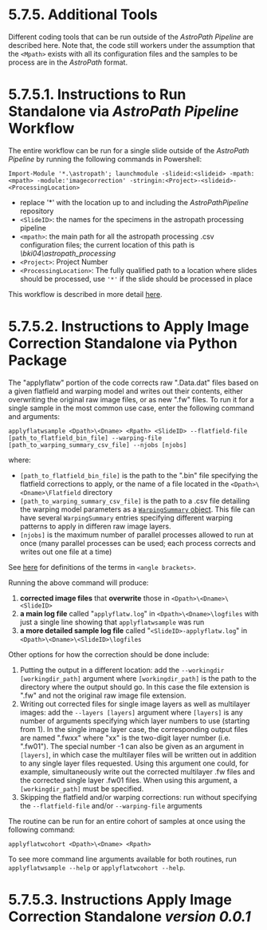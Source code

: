 # 5.7.5. Additional Tools

Different coding tools that can be run outside of the *AstroPath Pipeline* are described here. Note that, the code still workers under the assumption that the ```<Mpath>``` exists with all its configuration files and the samples to be process are in the *AstroPath* format.

# 5.7.5.1. Instructions to Run Standalone via *AstroPath Pipeline* Workflow
The entire workflow can be run for a single slide outside of the *AstroPath Pipeline* by running the following commands in Powershell:

```
Import-Module '*.\astropath'; launchmodule -slideid:<slideid> -mpath:<mpath> -module:'imagecorrection' -stringin:<Project>-<slideid>-<ProcessingLocation>
```
- replace '\*' with the location up to and including the *AstroPathPipeline* repository
- ```<SlideID>```: the names for the specimens in the astropath processing pipeline
- ```<mpath>```: the main path for all the astropath processing .csv configuration files; the current location of this path is *\\bki04\astropath_processing*
- ```<Project>```: Project Number
- ```<ProcessingLocation>```: The fully qualified path to a location where slides should be processed, use `'*'` if the slide should be processed in place

This workflow is described in more detail [here](OverviewWorkflow.md#576-overview-workflow "Title").

# 5.7.5.2. Instructions to Apply Image Correction Standalone via Python Package
The "applyflatw" portion of the code corrects raw ".Data.dat" files based on a given flatfield and warping model and writes out their contents, either overwriting the original raw image files, or as new ".fw" files. To run it for a single sample in the most common use case, enter the following command and arguments:

`applyflatwsample <Dpath>\<Dname> <Rpath> <SlideID> --flatfield-file [path_to_flatfield_bin_file] --warping-file [path_to_warping_summary_csv_file] --njobs [njobs]`

where:
- `[path_to_flatfield_bin_file]` is the path to the ".bin" file specifying the flatfield corrections to apply, or the name of a file located in the `<Dpath>\<Dname>\Flatfield` directory
- `[path_to_warping_summary_csv_file]` is the path to a .csv file detailing the warping model parameters as a [`WarpingSummary` object](../../warping/utilities.py#L43-L61). This file can have several `WarpingSummary` entries specifying different warping patterns to apply in differen raw image layers.
- `[njobs]` is the maximum number of parallel processes allowed to run at once (many parallel processes can be used; each process corrects and writes out one file at a time)

See [here](../../../scans/docs/Definitions.md#43-definitions) for definitions of the terms in `<angle brackets>`.

Running the above command will produce:
1. **corrected image files** that **overwrite** those in `<Dpath>\<Dname>\<SlideID>`
1. **a main log file** called "`applyflatw.log`" in `<Dpath>\<Dname>\logfiles` with just a single line showing that `applyflatwsample` was run 
1. **a more detailed sample log file** called "`<SlideID>-applyflatw.log`" in `<Dpath>\<Dname>\<SlideID>\logfiles`

Other options for how the correction should be done include:
1. Putting the output in a different location: add the `--workingdir [workingdir_path]` argument where `[workingdir_path]` is the path to the directory where the output should go. In this case the file extension is ".fw" and not the original raw image file extension.
1. Writing out corrected files for single image layers as well as multilayer images: add the `--layers [layers]` argument where `[layers]` is any number of arguments specifying which layer numbers to use (starting from 1). In the single image layer case, the corresponding output files are named ".fwxx" where "xx" is the two-digit layer number (i.e. ".fw01"). The special number -1 can also be given as an argument in `[layers]`, in which case the multilayer files will be written out in addition to any single layer files requested. Using this argument one could, for example, simultaneously write out the corrected multilayer .fw files and the corrected single layer .fw01 files. When using this argument, a `[workingdir_path]` must be specified.
1. Skipping the flatfield and/or warping corrections: run without specifying the `--flatfield-file` and/or `--warping-file` arguments

The routine can be run for an entire cohort of samples at once using the following command:

`applyflatwcohort <Dpath>\<Dname> <Rpath>`

To see more command line arguments available for both routines, run `applyflatwsample --help` or `applyflatwcohort --help`.
# 5.7.5.3. Instructions Apply Image Correction Standalone *version 0.0.1*

